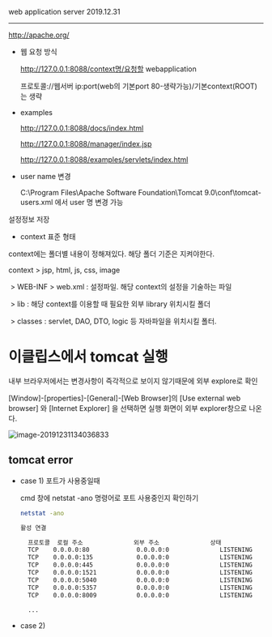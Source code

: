 web application server																																	2019.12.31

---

http://apache.org/



* 웹 요청 방식

  http://127.0.0.1:8088/context명/요청할 webapplication

  프로토콜://웹서버 ip:port(web의 기본port 80-생략가능)/기본context(ROOT)는 생략

* examples

  http://127.0.0.1:8088/docs/index.html

  http://127.0.0.1:8088/manager/index.jsp

  http://127.0.0.1:8088/examples/servlets/index.html

* user name 변경

  C:\Program Files\Apache Software Foundation\Tomcat 9.0\conf\tomcat-users.xml 에서 user 명 변경 가능

설정정보 저장



* context 표준 형태

context에는 폴더별 내용이 정해져있다. 해당 폴더 기준은 지켜야한다.

context > jsp, html, js, css, image

​			  > WEB-INF > web.xml : 설정파일. 해당 context의 설정을 기술하는 파일

​								  > lib : 해당 context를 이용할 때 필요한 외부 library 위치시킬 폴더 

​								  > classes : servlet, DAO, DTO, logic 등 자바파일을 위치시킬 폴터.





# 이클립스에서 tomcat 실행

내부 브라우저에서는 변경사항이 즉각적으로 보이지 않기때문에 외부 explore로 확인

[Window]-[properties]-[General]-[Web Browser]의 [Use external web browser] 와 [Internet Explorer] 을 선택하면 실행 화면이 외부 explorer창으로 나온다.

![image-20191231134036833](C:\Users\student\AppData\Roaming\Typora\typora-user-images\image-20191231134036833.png)

## tomcat error

* case 1) 포트가 사용중일때

  cmd 창에 netstat -ano 명령어로 포트 사용중인지 확인하기 

  ```bash
  netstat -ano
  
  활성 연결
  
    프로토콜  로컬 주소              외부 주소              상태            PID
    TCP    0.0.0.0:80             0.0.0.0:0              LISTENING       4
    TCP    0.0.0.0:135            0.0.0.0:0              LISTENING       504
    TCP    0.0.0.0:445            0.0.0.0:0              LISTENING       4
    TCP    0.0.0.0:1521           0.0.0.0:0              LISTENING       3472
    TCP    0.0.0.0:5040           0.0.0.0:0              LISTENING       5768
    TCP    0.0.0.0:5357           0.0.0.0:0              LISTENING       4
    TCP    0.0.0.0:8009           0.0.0.0:0              LISTENING       7904
    
    ...
  ```

  

* case 2)